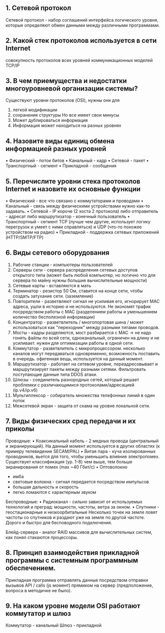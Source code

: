 ## 1. Сетевой протокол
Сетевой протокол - набор соглашений интерфейса логического уровня, которые определяют обмен данными между различными программами. 

## 2. Какой стек протоколов используется в сети Internet 
совокупность протоколов всех уровней коммуникационных моделей TCP/IP 

## 3. В чем приемущества и недостатки многоуровневой организации системы?  
Существуют уровни протоколов (OSI), нужны они для
1. легкой модификации 
2. сохранения структуры
Но все имеет свои минусы
1. Может дублироваться информация 
2. Информация может находиться на разных уровнях 

## 4. Назовите виды единиц обмена информацией разных уровней 
• Физический - поток битов
• Канальный - кадр
• Сетевой - пакет
• Транспортный - сегмент
• Прикладной - сообщения

## 5. Перечислите уровни стека протоколов Internet и назовите их основные функции
• Физический - все что связано с коммутаторами и проводами 
• Канальный - связь между физическими устройствами нужно как-то задавать. 
• Сетевой - IP короче (2 хоста 2 протокола) 
либо отправитель - адресат
либо маршрутизатор - конечный пользователь 
• Транспортный - сегмент TCP (лучше чем другие, использует логику перегрузок и умеет с ними справляться) и UDP (что-то похожее устройством на радио)
• Прикладной - поддержка сетевых приложений (HTTP/SMTP/FTP)

## 6. Виды сетевого оборудования 
1. Рабочие станции - компьютеры пользователей
2. Серверы сети - сервера распределения сетевых доступов открытого типа (может быть любой компьютер, но логично что для сервера по майну нужны большие вычислительные мощности)
3. Сетевые карты - вставляются в мать
4. Терминатор - резистор 50 Ом, ставится на конце сети, чтобы создать затухание сети. (заземление)
5. Повторители - разветвляют сигнал не усиливая его, игнорирует MAC адреса, ушли в историю и не используются. Не экономят трафик посрредством работы с MAC (разделением работы и уменьшением количество бесполезной информации)
6. Концентратор - разветвлитель / многопортовая шина / может использоваться как "переходник" между разными типами проводов.
7. Мосты - кадры разделяются, мост разбирается с MAC -> не надо гонять файлы по всей сети, одноканальный, ограничен на длину и не усиливает. нужен для оптимизации работы в одной сети. 
8. Коммутатор - разветвлитель с микропроцессором. несколько каналов могут передаваться одновременно, возможность поставить в очередь. офигенная вещь, используется на данный момент. 
9. Маршрутизатор - работает на сетевом уровне, переадресовывает и маршрутизирует пакеты между разными сетями. Фильтровать поступающие данные типа DDOS атаки. 
10. Шлюзы - соединитель разнородных сетей, который решает проблемки с различающимися протоколами/адресацией (ip.v4/ip.v6)
11. Мультиплексор - собиратель множества телефонных линий в один поток
12. Межсетевой экран - защита от скама на уровне локальной сети. 

## 7. Виды физических сред передачи и их приколы 
Проводные:
• Коаксикальный кабель - 2 медных провода (центральный и экранирующий). На данный момент используется в других областях (к примеру телевидение SECAM/PAL)
• Витая пара - куча изолированных проводников, вьется для того, чтобы уменьшить влияние электропомех. 
Существует классификация (ур. 1-8) чем выше, тем больше экранирования от помех (max ~40 Гбит/с)
• Оптоволокно 
- имба
- световые волокна - сигнал передается посредством импульсов
- большая дальность и скорость
- легко ломаются с характерным звуком

Беспроводные:
• Радиоканал - сильно зависит от используемых технологий и преград: мощности, частоты, ветра за окном. 
• Спутники - геостационарные и низкоорбитальные 
Несколько точек на земле ловят частоты со спутников и раздают уже на земле по другой частоте. Дорого и быстро для бесповодного подключения. 

Блейд-сервера - аналог RAID массивов для вычислительных систем, как понял стакаются процессоры. 

## 8. Принцип взаимодействия прикладной программы с системным программным обеспечением. 
Прикладная программа отправлять данные посредством отправки вызывов API / calls (js момент) прямиком на сервер (предположение, вопроса в методичке не было). 

## 9. На каком уровне модели OSI работают коммутатор и шлюз
Коммутатор - канальный
Шлюз - прикладной 